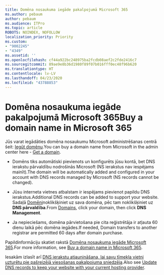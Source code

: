 ```yaml
---
title: Domēna nosaukuma iegāde pakalpojumā Microsoft 365
ms.author: pebaum
author: pebaum
ms.audience: ITPro
ms.topic: article
ROBOTS: NOINDEX, NOFOLLOW
localization_priority: Priority
ms.custom:
- "9002245"
- "4349"
ms.assetid: ''
ms.openlocfilehash: cf44a922bc248975ba2fcdb08aef2c2fde2416c7
ms.sourcegitcommit: 89ae9e8b36d1980f89f07b016fff0ec48f96b620
ms.translationtype: HT
ms.contentlocale: lv-LV
ms.lasthandoff: 04/23/2020
ms.locfileid: "43788853"
---
```

# <a name="buy-a-domain-name-in-microsoft-365"></a><span data-ttu-id="5563c-102">Domēna nosaukuma iegāde pakalpojumā Microsoft 365</span><span class="sxs-lookup"><span data-stu-id="5563c-102">Buy a domain name in Microsoft 365</span></span>

<span data-ttu-id="5563c-103">Jūs varat iegādāties domēna nosaukumu Microsoft administrēšanas centrā šeit: [Iegūt domēnu](https://admin.microsoft.com/Domains/Buy).</span><span class="sxs-lookup"><span data-stu-id="5563c-103">You can buy a domain name from Microsoft in the admin center here - [Get a domain](https://admin.microsoft.com/Domains/Buy).</span></span>

- <span data-ttu-id="5563c-104">Domēns tiks automātiski pievienots un konfigurēts jūsu kontā, bet DNS ierakstu pārvaldību nodrošinās Microsoft (NS ierakstus nav iespējams mainīt).</span><span class="sxs-lookup"><span data-stu-id="5563c-104">The domain will be automatically added and configured in your account with DNS records managed by Microsoft (NS records cannot be changed).</span></span>

- <span data-ttu-id="5563c-105">Jūsu interneta vietnes atbalstam ir iespējams pievienot papildu DNS ierakstus.</span><span class="sxs-lookup"><span data-stu-id="5563c-105">Additional DNS records can be added to support your website.</span></span>  <span data-ttu-id="5563c-106">Sadaļā [Domēni](https://admin.microsoft.com/AdminPortal/Home#/Domains)noklikšķiniet uz sava domēna, pēc tam noklikšķiniet uz **DNS pārvaldība**.</span><span class="sxs-lookup"><span data-stu-id="5563c-106">From [Domains](https://admin.microsoft.com/AdminPortal/Home#/Domains), click your domain, then click **DNS Management**.</span></span>

- <span data-ttu-id="5563c-107">Ja nepieciešams, domēna pārvietošana pie cita reģistrētāja ir atļauta 60 dienu laikā pēc domēna iegādes.</span><span class="sxs-lookup"><span data-stu-id="5563c-107">If needed, Domain transfers to another registrar are permitted 60 days after domain purchase.</span></span>

<span data-ttu-id="5563c-108">Papildinformāciju skatiet rakstā [Domēna nosaukuma iegāde Microsoft 365](https://docs.microsoft.com/microsoft-365/admin/get-help-with-domains/buy-a-domain-name?view=o365-worldwide).</span><span class="sxs-lookup"><span data-stu-id="5563c-108">For more information, see [Buy a domain name in Microsoft 365](https://docs.microsoft.com/microsoft-365/admin/get-help-with-domains/buy-a-domain-name?view=o365-worldwide).</span></span>

<span data-ttu-id="5563c-109">Iesakām izlasīt arī [DNS ierakstu atjaunināšana, lai savu tīmekļa vietni uzturētu pie pašreizējā viesošanas pakalpojuma sniedzēja](https://docs.microsoft.com/alchemyinsights/update-dns-records-to-keep-your-website-with-your-current-hosting-provider-0).</span><span class="sxs-lookup"><span data-stu-id="5563c-109">Also see [Update DNS records to keep your website with your current hosting provider](https://docs.microsoft.com/alchemyinsights/update-dns-records-to-keep-your-website-with-your-current-hosting-provider-0).</span></span>
